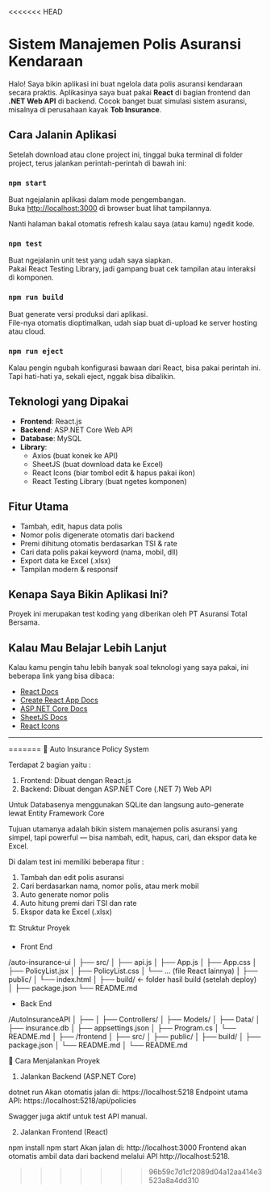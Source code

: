 <<<<<<< HEAD
# Sistem Manajemen Polis Asuransi Kendaraan

Halo! Saya bikin aplikasi ini buat ngelola data polis asuransi kendaraan secara praktis. Aplikasinya saya buat pakai **React** di bagian frontend dan **.NET Web API** di backend. Cocok banget buat simulasi sistem asuransi, misalnya di perusahaan kayak **Tob Insurance**.

## Cara Jalanin Aplikasi

Setelah download atau clone project ini, tinggal buka terminal di folder project, terus jalankan perintah-perintah di bawah ini:

### `npm start`

Buat ngejalanin aplikasi dalam mode pengembangan.  
Buka [http://localhost:3000](http://localhost:3000) di browser buat lihat tampilannya.

Nanti halaman bakal otomatis refresh kalau saya (atau kamu) ngedit kode.

### `npm test`

Buat ngejalanin unit test yang udah saya siapkan.  
Pakai React Testing Library, jadi gampang buat cek tampilan atau interaksi di komponen.

### `npm run build`

Buat generate versi produksi dari aplikasi.  
File-nya otomatis dioptimalkan, udah siap buat di-upload ke server hosting atau cloud.

### `npm run eject`

Kalau pengin ngubah konfigurasi bawaan dari React, bisa pakai perintah ini.  
Tapi hati-hati ya, sekali eject, nggak bisa dibalikin.

## Teknologi yang Dipakai

- **Frontend**: React.js
- **Backend**: ASP.NET Core Web API
- **Database**: MySQL
- **Library**:
  - Axios (buat konek ke API)
  - SheetJS (buat download data ke Excel)
  - React Icons (biar tombol edit & hapus pakai ikon)
  - React Testing Library (buat ngetes komponen)

## Fitur Utama

- Tambah, edit, hapus data polis
- Nomor polis digenerate otomatis dari backend
- Premi dihitung otomatis berdasarkan TSI & rate
- Cari data polis pakai keyword (nama, mobil, dll)
- Export data ke Excel (.xlsx)
- Tampilan modern & responsif

## Kenapa Saya Bikin Aplikasi Ini?

Proyek ini merupakan test koding yang diberikan oleh PT Asuransi Total Bersama.

## Kalau Mau Belajar Lebih Lanjut

Kalau kamu pengin tahu lebih banyak soal teknologi yang saya pakai, ini beberapa link yang bisa dibaca:

- [React Docs](https://reactjs.org/)
- [Create React App Docs](https://create-react-app.dev/)
- [ASP.NET Core Docs](https://learn.microsoft.com/en-us/aspnet/core/)
- [SheetJS Docs](https://sheetjs.com/)
- [React Icons](https://react-icons.github.io/react-icons/)

---
=======
🚗 Auto Insurance Policy System

Terdapat 2 bagian yaitu : 
1. Frontend: Dibuat dengan React.js
2. Backend: Dibuat dengan ASP.NET Core (.NET 7) Web API

Untuk Databasenya menggunakan SQLite dan langsung auto-generate lewat Entity Framework Core

Tujuan utamanya adalah bikin sistem manajemen polis asuransi yang simpel, tapi powerful — bisa nambah, edit, hapus, cari, dan ekspor data ke Excel.

Di dalam test ini memiliki beberapa fitur :

1. Tambah dan edit polis asuransi
2. Cari berdasarkan nama, nomor polis, atau merk mobil
3. Auto generate nomor polis
4. Auto hitung premi dari TSI dan rate
5. Ekspor data ke Excel (.xlsx)

🏗️ Struktur Proyek

- Front End

/auto-insurance-ui
│
├── src/
│   ├── api.js
│   ├── App.js
│   ├── App.css
│   ├── PolicyList.jsx
│   ├── PolicyList.css
│   └── ... (file React lainnya)
│
├── public/
│   └── index.html
│
├── build/        ← folder hasil build (setelah deploy)
│
├── package.json
└── README.md

- Back End

/AutoInsuranceAPI
│
├──
│   ├── Controllers/
│   ├── Models/
│   ├── Data/
│   ├── insurance.db
│   ├── appsettings.json
│   ├── Program.cs
│   └── README.md
│
├── /frontend
│   ├── src/
│   ├── public/
│   ├── build/
│   ├── package.json
│   └── README.md
│
└── README.md


🚀 Cara Menjalankan Proyek
1. Jalankan Backend (ASP.NET Core)

dotnet run
Akan otomatis jalan di: https://localhost:5218
Endpoint utama API: https://localhost:5218/api/policies

Swagger juga aktif untuk test API manual.

2. Jalankan Frontend (React)

npm install
npm start
Akan jalan di: http://localhost:3000
Frontend akan otomatis ambil data dari backend melalui API http://localhost:5218.
>>>>>>> 96b59c7d1cf2089d04a12aa414e3523a8a4dd310
